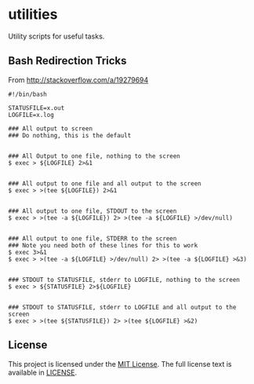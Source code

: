 utilities
=========

Utility scripts for useful tasks.

Bash Redirection Tricks
-----------------------

From http://stackoverflow.com/a/19279694

    #!/bin/bash

    STATUSFILE=x.out
    LOGFILE=x.log

    ### All output to screen
    ### Do nothing, this is the default


    ### All Output to one file, nothing to the screen
    $ exec > ${LOGFILE} 2>&1


    ### All output to one file and all output to the screen
    $ exec > >(tee ${LOGFILE}) 2>&1


    ### All output to one file, STDOUT to the screen
    $ exec > >(tee -a ${LOGFILE}) 2> >(tee -a ${LOGFILE} >/dev/null)


    ### All output to one file, STDERR to the screen
    ### Note you need both of these lines for this to work
    $ exec 3>&1
    $ exec > >(tee -a ${LOGFILE} >/dev/null) 2> >(tee -a ${LOGFILE} >&3)


    ### STDOUT to STATUSFILE, stderr to LOGFILE, nothing to the screen
    $ exec > ${STATUSFILE} 2>${LOGFILE}


    ### STDOUT to STATUSFILE, stderr to LOGFILE and all output to the screen
    $ exec > >(tee ${STATUSFILE}) 2> >(tee ${LOGFILE} >&2)

License
-------

This project is licensed under the [MIT License](http://en.wikipedia.org/wiki/MIT_License).
The full license text is available in [LICENSE](/LICENSE).
